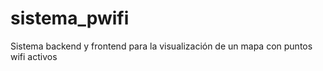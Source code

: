 # sistema_pwifi
 Sistema backend y frontend para la visualización de un mapa con puntos wifi activos
